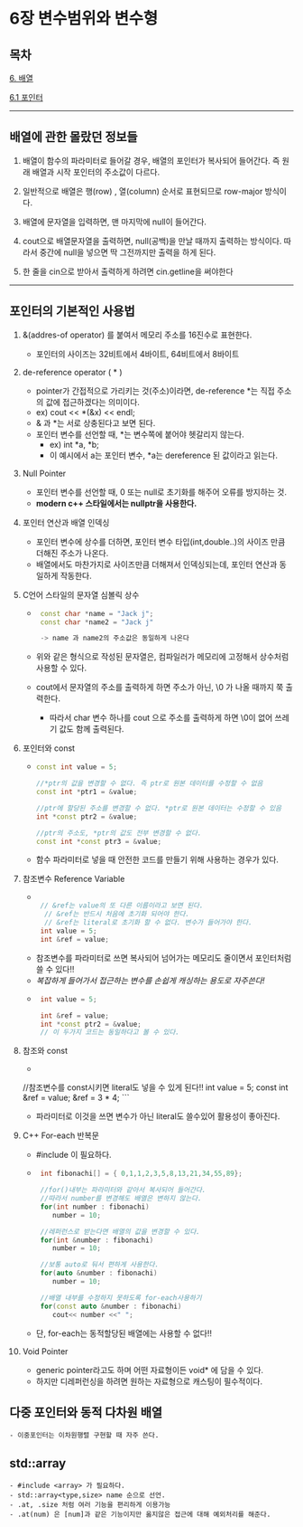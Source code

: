 # 6장 변수범위와 변수형

## 목차 

[6. 배열](#1)

[6.1 포인터](#1)

********
<div id="1"></div>

## 배열에 관한 몰랐던 정보들 

1. 배열이 함수의 파라미터로 들어갈 경우, 배열의 포인터가 복사되어 들어간다. 즉 원래 배열과 시작 포인터의 주소값이 다르다.

2. 일반적으로 배열은 행(row) , 열(column) 순서로 표현되므로 row-major 방식이다.

3. 배열에 문자열을 입력하면, 맨 마지막에 null이 들어간다.

4. cout으로 배열문자열을 출력하면, null(공백)을 만날 때까지 출력하는 방식이다. 따라서 중간에 null을 넣으면 딱 그전까지만 출력을 하게 된다.
5. 한 줄을 cin으로 받아서 출력하게 하려면 cin.getline을 써야한다

 ---------
<div id="2"></div>

## 포인터의 기본적인 사용법

1. &(addres-of operator) 를 붙여서 메모리 주소를 16진수로 표현한다.
   - 포인터의 사이즈는 32비트에서 4바이트, 64비트에서 8바이트

2. de-reference operator ( * )
   - pointer가 간접적으로 가리키는 것(주소)이라면, de-reference *는 직접 주소의 값에 접근하겠다는 의미이다. 
   - ex) cout << *(&x) << endl;
   - & 과 *는 서로 상충된다고 보면 된다.
   - 포인터 변수를 선언할 때, *는 변수쪽에 붙어야 헷갈리지 않는다.
     - ex) int *a, *b;
     - 이 예시에서 a는 포인터 변수, *a는 dereference 된 값이라고 읽는다.

3. Null Pointer
   - 포인터 변수를 선언할 때, 0 또는 null로 초기화를 해주어 오류를 방지하는 것.
   - **modern c++ 스타일에서는 nullptr을 사용한다.**


4. 포인터 연산과 배열 인덱싱
   - 포인터 변수에 상수를 더하면, 포인터 변수 타입(int,double..)의 사이즈 만큼 더해진 주소가 나온다. 
   - 배열에서도 마찬가지로 사이즈만큼 더해져서 인덱싱되는데, 포인터 연산과 동일하게 작동한다.  

5. C언어 스타일의 문자열 심볼릭 상수 
   - ``` c++
      const char *name = "Jack j";
      const char *name2 = "Jack j"

      -> name 과 name2의 주소값은 동일하게 나온다        
       ```  
   - 위와 같은 형식으로 작성된 문자열은, 컴파일러가 메모리에 고정해서 상수처럼 사용할 수 있다.

   - cout에서 문자열의 주소를 출력하게 하면 주소가 아닌, \0 가 나올 때까지 쭉 출력한다. 
     - 따라서 char 변수 하나를 cout 으로 주소를 출력하게 하면 \0이 없어 쓰레기 값도 함께 출력된다.

6. 포인터와 const
    - ``` c++
      const int value = 5;

      //*ptr의 값을 변경할 수 없다. 즉 ptr로 원본 데이터를 수정할 수 없음
      const int *ptr1 = &value;

      //ptr에 할당된 주소를 변경할 수 없다. *ptr로 원본 데이터는 수정할 수 있음
      int *const ptr2 = &value;

      //ptr의 주소도, *ptr의 값도 전부 변경할 수 없다.
      const int *const ptr3 = &value;
      ```  
   - 함수 파라미터로 넣을 때 안전한 코드를 만들기 위해 사용하는 경우가 있다.

7. 참조변수 Reference Variable
   - ``` c++

      // &ref는 value의 또 다른 이름이라고 보면 된다.
	   // &ref는 반드시 처음에 초기화 되어야 한다.
	   // &ref는 literal로 초기화 할 수 없다. 변수가 들어가야 한다.
      int value = 5;
      int &ref = value;


       ```  
   - 참조변수를 파라미터로 쓰면 복사되어 넘어가는 메모리도 줄이면서 포인터처럼 쓸 수 있다!!
   - *복잡하게 들어가서 접근하는 변수를 손쉽게 캐싱하는 용도로 자주쓴다!*
   - ``` c++
      int value = 5;

      int &ref = value;
      int *const ptr2 = &value;
      // 이 두가지 코드는 동일하다고 볼 수 있다.
       ```  

8. 참조와 const
     - ``` c++

      //참조변수를 const시키면 literal도 넣을 수 있게 된다!!
      int value = 5;
      const int &ref = value;
      &ref = 3 * 4;
       ```  

      - 파라미터로 이것을 쓰면 변수가 아닌 literal도 쓸수있어 활용성이 좋아진다.

9. C++ For-each 반복문
   - #include<algorithm> 이 필요하다.
   - ``` c++
      int fibonachi[] = { 0,1,1,2,3,5,8,13,21,34,55,89};

      //for()내부는 파라미터와 같아서 복사되어 들어간다. 
      //따라서 number를 변경해도 배열은 변하지 않는다.
      for(int number : fibonachi)
         number = 10;

      //레퍼런스로 받는다면 배열의 값을 변경할 수 있다.
      for(int &number : fibonachi)
         number = 10;

      //보통 auto로 둬서 편하게 사용한다.
      for(auto &number : fibonachi)
         number = 10;

      //배열 내부를 수정하지 못하도록 for-each사용하기
      for(const auto &number : fibonachi)
         cout<< number <<" ";
      ```

   - 단, for-each는 동적할당된 배열에는 사용할 수 없다!!


10. Void Pointer 
	- generic pointer라고도 하며 어떤 자료형이든 void* 에 담을 수 있다.
	- 하지만 디레퍼런싱을 하려면 원하는 자료형으로 캐스팅이 필수적이다.

## 다중 포인터와 동적 다차원 배열 
	- 이중포인터는 이차원행렬 구현할 때 자주 쓴다.
	
## std::array 
	- #include <array> 가 필요하다.
	- std::array<type,size> name 순으로 선언.
	- .at, .size 처럼 여러 기능을 편리하게 이용가능
	- .at(num) 은 [num]과 같은 기능이지만 옳지않은 접근에 대해 예외처리를 해준다.


